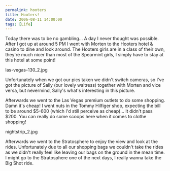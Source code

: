 ```yaml
---
permalink: hooters
title: Hooters!
date: 2006-08-11 14:00:00
tags: [Life]
---
```

Today there was to be no gambling... A day I never thought was possible. After I got up at around 5 PM I went with Morten to the Hooters hotel & casino to dine and look around. The Hooters girls are in a class of their own, they're much nicer than most of the Spearmint girls, I simply have to stay at this hotel at some point!

<!-- more -->

las-vegas-130_2.jpg

Unfortunately when we got our pics taken we didn't switch cameras, so I've got the picture of Sally (our lovely waitress) together with Morten and vice versa, but nevermind, Sally's what's interesting in this picture.

Afterwards we went to the Las Vegas premium outlets to do some shopping. Damn it's cheap! I went nuts in the Tommy Hilfiger shop, expecting the bill to be around $5-600 (which I'd still perceive as cheap)... It didn't pass $200. You can really do some scoops here when it comes to clothe shopping!

nightstrip_2.jpg

Afterwards we went to the Stratosphere to enjoy the view and look at the rides. Unfortunately due to all our shopping bags we couldn't take the rides as we didn't really feel like leaving our bags on the ground in the mean time. I might go to the Stratosphere one of the next days, I really wanna take the Big Shot ride.
